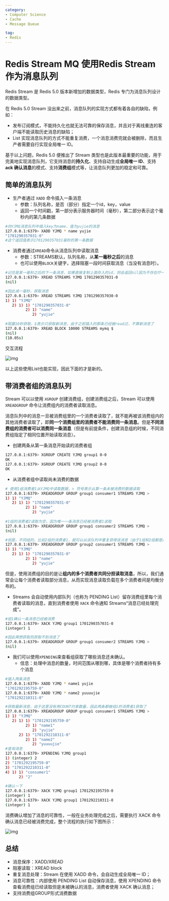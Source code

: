 ```yaml
---
category:
- Computer Science
- Cache
- Message Queue

tag: 
- Redis
---
```


# Redis Stream MQ 使用Redis Stream 作为消息队列

Redis Stream 是 Redis 5.0 版本新增加的数据类型，Redis 专门为消息队列设计的数据类型。

在 Redis 5.0 Stream 没出来之前，消息队列的实现方式都有着各自的缺陷，例如：

- 发布订阅模式，不能持久化也就无法可靠的保存消息，并且对于离线重连的客户端不能读取历史消息的缺陷；
- List 实现消息队列的方式不能重复消费，一个消息消费完就会被删除，而且生产者需要自行实现全局唯一 ID。

基于以上问题，Redis 5.0 便推出了 Stream 类型也是此版本最重要的功能，用于完美地实现消息队列，它支持消息的**持久化**、支持自动生成**全局唯一 ID**、支持 **ack 确认消息**的模式、支持**消费组**模式等，让消息队列更加的稳定和可靠。

## 简单的消息队列

- 生产者通过 `XADD` 命令插入一条消息
  - 参数：队列名称，是否（部分）指定一个id，key，value
  - 返回一个时间戳，第一部分表示服务器时间（毫秒），第二部分表示这个毫秒内的第几条数据

```bash
#向YJMQ消息队列中插入key为name，值为yujie的消息
127.0.0.1:6379> XADD YJMQ * name yujie
"1701290357031-0"
#这个返回值表示1701290357031毫秒的第一条数据
```

- 消费者通过` XREAD `命令从消息队列中读取消息
  - 参数：STREAMS默认，队列名称，从**某一毫秒之后**的消息
  - 也可以使用`BLOCK`关键字，选择阻塞一段时间获取消息（当没有消息时）。

```bash
#记住是某一毫秒之后的下一条消息，如果直接复制上面存入的id，则会返回nil因为不存在吓一跳
127.0.0.1:6379> XREAD STREAMS YJMQ 1701290357031-0
(nil)

#因此减一毫秒，获取消息
127.0.0.1:6379> XREAD STREAMS YJMQ 1701290357030-0
1) 1) "YJMQ"
   2) 1) 1) "1701290357031-0"
         2) 1) "name"
            2) "yujie"
 
#阻塞10秒获取，$表示只获取新消息，由于之前插入的那条已经被read过，不算新消息了
127.0.0.1:6379> XREAD BLOCK 10000 STREAMS mymq $
(nil)
(10.05s)
```

交互流程

![img](https://pics.yujieliu.com/blog/2023/11/610971b801ac93ff25585132eb2d8379.png)

以上这些使用List也能实现，因此下面的才是新的。



## 带消费者组的消息队列

Stream 可以以使用 `XGROUP` 创建消费组，创建消费组之后，Stream 可以使用 `XREADGROUP` 命令让消费组内的消费者读取消息。

消息队列中的消息一旦被消费组里的一个消费者读取了，就不能再被该消费组内的其他消费者读取了，即**同一个消费组里的消费者不能消费同一条消息**。但是**不同消费组的消费者可以消费同一条消息**（但是有前提条件，创建消息组的时候，不同消费组指定了相同位置开始读取消息）。

- 创建两条从第一条消息开始读的消费者组

```bash
127.0.0.1:6379> XGROUP CREATE YJMQ group1 0-0
OK
127.0.0.1:6379> XGROUP CREATE YJMQ group2 0-0
OK
```

- 从消费者组中读取尚未消费的数据

```bash
# 使用1组消费者1从YJMQ中读取数据，> 符号表示从第一条未被消费的数据读取
127.0.0.1:6379> XREADGROUP GROUP group1 consumer1 STREAMS YJMQ >
1) 1) "YJMQ"
   2) 1) 1) "1701290357031-0"
         2) 1) "name"
            2) "yujie"
            
#1组的消费者2读取为空，因为唯一一条消息已经被消费者1读取         
127.0.0.1:6379> XREADGROUP GROUP group1 consumer2 STREAMS YJMQ >
(nil)

#但是，不同组的，比如2组的消费者1，就可以从该队列中重复获得该消息（由于1组和2组都是从0-0开始）
127.0.0.1:6379> XREADGROUP GROUP group2 consumer1 STREAMS YJMQ >
1) 1) "YJMQ"
   2) 1) 1) "1701290357031-0"
         2) 1) "name"
            2) "yujie"
```

但是，使用消费组的目的是让**组内的多个消费者共同分担读取消息**，所以，我们通常会让每个消费者读取部分消息，从而实现消息读取负载在多个消费者间是均衡分布的。

- Streams 会自动使用内部队列（也称为 PENDING List）留存消费组里每个消费者读取的消息，直到消费者使用 `XACK` 命令通知 Streams“消息已经处理完成”。

```bash
#组1确认一条消息已经被消费
127.0.0.1:6379> XACK YJMQ group1 1701290357031-0
(integer) 1

#因此再想获取则获取不到消息了
127.0.0.1:6379> XREADGROUP GROUP group1 consumer2 STREAMS YJMQ >
(nil)
```

- 我们可以使用`XPENDING`来查看组获取了哪些消息还未确认。
  - 信息：处理中消息的数量，时间范围从哪到哪，具体是哪个消费者持有多个消息

```bash
#插入两条消息
127.0.0.1:6379> XADD YJMQ * name1 yujie
"1701292195759-0"
127.0.0.1:6379> XADD YJMQ * name2 yuuuujie
"1701292210311-0"

#获取最新消息，由于这里没有用COUNT约束数量，因此两条都被组1的消费者1获取了
127.0.0.1:6379> XREADGROUP GROUP group1 consumer1 STREAMS YJMQ >
1) 1) "YJMQ"
   2) 1) 1) "1701292195759-0"
         2) 1) "name1"
            2) "yujie"
      2) 1) "1701292210311-0"
         2) 1) "name2"
            2) "yuuuujie"
#查询消息
127.0.0.1:6379> XPENDING YJMQ group1
1) (integer) 2
2) "1701292195759-0"
3) "1701292210311-0"
4) 1) 1) "consumer1"
      2) "2"
      
#确认一下
127.0.0.1:6379> XACK YJMQ group1 1701292195759-0
(integer) 1
127.0.0.1:6379> XACK YJMQ group1 1701292210311-0
(integer) 1
```

消费确认增加了消息的可靠性，一般在业务处理完成之后，需要执行 XACK 命令确认消息已经被消费完成，整个流程的执行如下图所示：

![img](https://pics.yujieliu.com/blog/2023/11/7860df59b735fa60b4d7fce91d11c599.png)

## 总结

- 消息保序：XADD/XREAD
- 阻塞读取：XREAD block
- 重复消息处理：Stream 在使用 XADD 命令，会自动生成全局唯一 ID；
- 消息可靠性：内部使用 PENDING List 自动保存消息，使用 XPENDING 命令查看消费组已经读取但是未被确认的消息，消费者使用 XACK 确认消息；
- 支持消费组GROUP形式消费数据